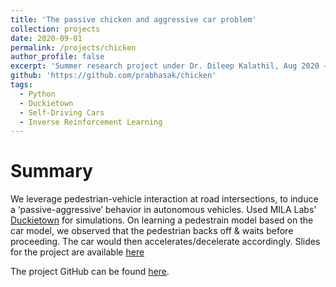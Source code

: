 ```yaml
---
title: 'The passive chicken and aggressive car problem'
collection: projects
date: 2020-09-01
permalink: /projects/chicken
author_profile: false
excerpt: 'Summer research project under Dr. Dileep Kalathil, Aug 2020 – present.'
github: 'https://github.com/prabhasak/chicken'
tags:
  - Python
  - Duckietown
  - Self-Driving Cars
  - Inverse Reinforcement Learning
---
```


Summary
======

We leverage pedestrian-vehicle interaction at road intersections, to induce a ‘passive-aggressive’ behavior in autonomous vehicles. Used MILA Labs' [Duckietown](https://www.duckietown.org/) for simulations. On learning a pedestrain model based on the car model, we observed that the pedestrian backs off & waits before proceeding. The car would then accelerates/decelerate accordingly. Slides for the project are available [here](https://prabhasak.github.io/files/CarPed_DQN.pptx)

The project GitHub can be found [here](https://github.com/prabhasak/chicken).
<!-- The project GitHub can be found at <h1>{{ page.github }}</h1>. -->